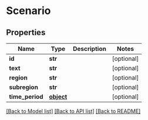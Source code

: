 # Scenario

## Properties
Name | Type | Description | Notes
------------ | ------------- | ------------- | -------------
**id** | **str** |  | [optional] 
**text** | **str** |  | [optional] 
**region** | **str** |  | [optional] 
**subregion** | **str** |  | [optional] 
**time_period** | [**object**](.md) |  | [optional] 

[[Back to Model list]](../#documentation-for-models) [[Back to API list]](../#documentation-for-api-endpoints) [[Back to README]](../)


